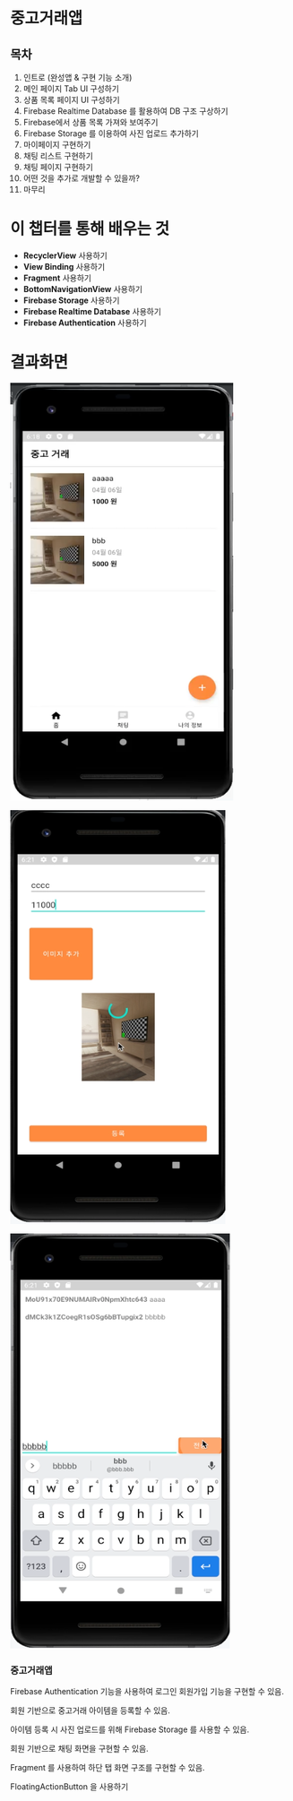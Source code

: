 #  중고거래앱

## 목차

1. 인트로 (완성앱 & 구현 기능 소개)
2. 메인 페이지 Tab UI 구성하기
3. 상품 목록 페이지 UI 구성하기
4. Firebase  Realtime Database 를 활용하여 DB 구조 구상하기
5. Firebase에서 상품 목록 가져와 보여주기
6. Firebase Storage 를 이용하여 사진 업로드 추가하기
7. 마이페이지 구현하기
8. 채팅 리스트 구현하기
9. 채팅 페이지 구현하기
10. 어떤 것을 추가로 개발할 수 있을까?
11. 마무리

# 이 챕터를 통해 배우는 것

- **RecyclerView** 사용하기
- **View Binding** 사용하기
- **Fragment** 사용하기
- **BottomNavigationView** 사용하기
- **Firebase Storage** 사용하기
- **Firebase Realtime Database** 사용하기
- **Firebase Authentication** 사용하기


# 결과화면

![1](./screenshot/1.png)

![2](./screenshot/2.png)

![3](./screenshot/3.png)







### 중고거래앱

Firebase Authentication 기능을 사용하여 로그인 회원가입 기능을 구현할 수 있음.

회원 기반으로 중고거래 아이템을 등록할 수 있음.

아이템 등록 시 사진 업로드를 위해 Firebase Storage 를 사용할 수 있음.

회원 기반으로 채팅 화면을 구현할 수 있음.

Fragment 를 사용하여 하단 탭 화면 구조를 구현할 수 있음.

FloatingActionButton 을 사용하기


